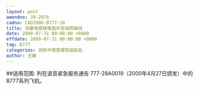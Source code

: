 ```yaml
---
layout: post
amendno: 39-2978
cadno: CAD2000-B777-10
title: 测量电搭接电阻并安装跨接线
date: 2000-07-31 00:00:00 +0800
effdate: 2000-07-31 00:00:00 +0800
tag: B777
categories: 民航中南管理局适航处
author: 王敏
---
```


##适用范围:
列在波音紧急服务通告 777-28A0019（2000年4月27日颁发）中的B777系列飞机。

